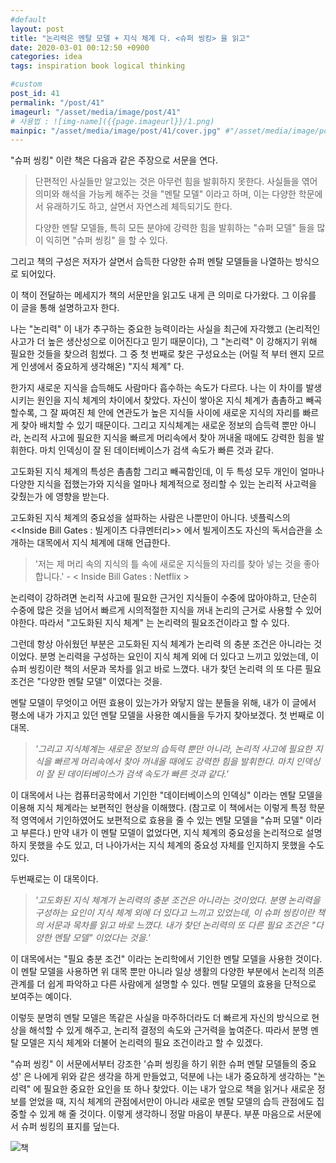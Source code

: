 ```yaml
---
#default
layout: post
title: "논리력은 멘탈 모델 + 지식 체계 다. <슈퍼 씽킹> 을 읽고"
date: 2020-03-01 00:12:50 +0900
categories: idea
tags: inspiration book logical thinking

#custom
post_id: 41
permalink: "/post/41"
imageurl: "/asset/media/image/post/41"
# 사용법 : ![img-name]({{page.imageurl}}/1.png)
mainpic: "/asset/media/image/post/41/cover.jpg" #"/asset/media/image/post/31/5.png"
---
```


"슈퍼 씽킹" 이란 책은 다음과 같은 주장으로 서문을 연다. 

> 단편적인 사실들만 알고있는 것은 아무런 힘을 발휘하지 못한다. 사실들을 엮어 의미와 해석을 가능케 해주는 것을 "멘탈 모델" 이라고 하며, 이는 다양한 학문에서 유래하기도 하고, 살면서 자연스레 체득되기도 한다.
> 
> 다양한 멘탈 모델들, 특히 모든 분야에 강력한 힘을 발휘하는 "슈퍼 모델" 들을 많이 익히면 "슈퍼 씽킹" 을 할 수 있다.

그리고 책의 구성은 저자가 살면서 습득한 다양한 슈퍼 멘탈 모델들을 나열하는 방식으로 되어있다. 

이 책이 전달하는 메세지가 책의 서문만을 읽고도 내게 큰 의미로 다가왔다. 그 이유를 이 글을 통해 설명하고자 한다. 

나는 "논리력" 이 내가 추구하는 중요한 능력이라는 사실을 최근에 자각했고 (논리적인 사고가 더 높은 생산성으로 이어진다고 믿기 때문이다), 그 "논리력" 이 강해지기 위해 필요한 것들을 찾으려 힘썼다. 그 중 첫 번째로 찾은 구성요소는 (어릴 적 부터 왠지 모르게 인생에서 중요하게 생각해온) "지식 체계" 다. 

한가지 새로운 지식을 습득해도 사람마다 흡수하는 속도가 다르다. 나는 이 차이를 발생시키는 원인을 지식 체계의 차이에서 찾았다.  자신이 쌓아온 지식 체계가 촘촘하고 빼곡할수록,  그 잘 짜여진 체 안에 연관도가 높은 지식들 사이에 새로운 지식의 자리를 빠르게 찾아 배치할 수 있기 때문이다.  그리고 지식체계는 새로운 정보의 습득력 뿐만 아니라, 논리적 사고에 필요한 지식을 빠르게 머리속에서 찾아 꺼내올 때에도 강력한 힘을 발휘한다. 마치 인덱싱이 잘 된 데이터베이스가 검색 속도가 빠른 것과 같다.   

고도화된 지식 체계의 특성은  촘촘함 그리고 빼곡함인데, 이 두 특성 모두 개인이 얼마나 다양한 지식을 접했는가와 지식을 얼마나 체계적으로 정리할 수 있는 논리적 사고력을 갖췄는가 에 영향을 받는다. 

고도화된 지식 체계의 중요성을 설파하는 사람은 나뿐만이 아니다. 넷플릭스의 <<Inside Bill Gates : 빌게이츠 다큐멘터리>> 에서 빌게이츠도 자신의 독서습관을 소개하는 대목에서 지식 체계에 대해 언급한다. 

> '저는 제 머리 속의 지식의 틀 속에 새로운 지식들의 자리를 찾아 넣는 것을 좋아합니다.' - < Inside Bill Gates : Netflix >

논리력이 강하려면 논리적 사고에 필요한 근거인 지식들이 수중에 많아야하고, 단순히 수중에 많은 것을 넘어서 빠르게 시의적절한 지식을 꺼내 논리의 근거로 사용할 수 있어야한다. 따라서 "고도화된 지식 체계" 는 논리력의 필요조건이라고 할 수 있다. 

그런데 항상 아쉬웠던 부분은 고도화된 지식 체계가 논리력 의 충분 조건은 아니라는 것이었다.  분명 논리력을 구성하는 요인이 지식 체계 외에 더 있다고 느끼고 있었는데, 이 슈퍼 씽킹이란 책의 서문과 목차를 읽고 바로 느꼈다. 내가 찾던 논리력 의 또 다른 필요 조건은 "다양한 멘탈 모델" 이였다는 것을. 

멘탈 모델이 무엇이고 어떤 효용이 있는가가 와닿지 않는 분들을 위해, 내가 이 글에서 평소에 내가 가지고 있던 멘탈 모델을 사용한 예시들을 두가지 찾아보겠다.  첫 번째로 이 대목.

> *'그리고 지식체계는 새로운 정보의 습득력 뿐만 아니라, 논리적 사고에 필요한 지식을 빠르게 머리속에서 찾아 꺼내올 때에도 강력한 힘을 발휘한다. 마치 인덱싱이 잘 된 데이터베이스가 검색 속도가 빠른 것과 같다.'*

이 대목에서 나는 컴퓨터공학에서 기인한 "데이터베이스의 인덱싱" 이라는 멘탈 모델을 이용해 지식 체계라는 보편적인 현상을 이해했다. (참고로 이 책에서는 이렇게 특정 학문적 영역에서 기인하였어도 보편적으로 효용을 줄 수 있는 멘탈 모델을 "슈퍼 모델" 이라고 부른다.)  만약 내가 이 멘탈 모델이 없었다면, 지식 체계의 중요성을 논리적으로 설명하지 못했을 수도 있고, 더 나아가서는 지식 체계의 중요성 자체를 인지하지 못했을 수도 있다. 

두번째로는 이 대목이다. 

> *'고도화된 지식 체계가 논리력의 충분 조건은 아니라는 것이었다. 분명 논리력을 구성하는 요인이 지식 체계 외에 더 있다고 느끼고 있었는데, 이 슈퍼 씽킹이란 책의 서문과 목차를 읽고 바로 느꼈다. 내가 찾던 논리력의 또 다른 필요 조건은 "다양한 멘탈 모델" 이었다는 것을.'*

이 대목에서는 "필요 충분 조건" 이라는 논리학에서 기인한 멘탈 모델을 사용한 것이다. 이 멘탈 모델을 사용하면 위 대목 뿐만 아니라 일상 생활의 다양한 부분에서 논리적 의존 관계를 더 쉽게 파악하고 다른 사람에게 설명할 수 있다. 멘탈 모델의 효용을 단적으로 보여주는 예이다. 

이렇듯 분명히 멘탈 모델은 똑같은 사실을 마주하더라도 더 빠르게 자신의 방식으로 현상을 해석할 수 있게 해주고, 논리적 결정의 속도와 근거력을 높여준다.  따라서 분명 멘탈 모델은 지식 체계와 더불어 논리력의 필요 조건이라고 할 수 있겠다. 

"슈퍼 씽킹" 이 서문에서부터 강조한 '슈퍼 씽킹을 하기 위한 슈퍼 멘탈 모델들의 중요성' 은 나에게 위와 같은 생각을 하게 만들었고, 덕분에 나는 내가 중요하게 생각하는 "논리력" 에 필요한 중요한 요인을 또 하나 찾았다. 이는 내가 앞으로 책을 읽거나 새로운 정보를 얻었을 때, 지식 체계의 관점에서만이 아니라 새로운 멘탈 모델의 습득 관점에도 집중할 수 있게 해 줄 것이다. 이렇게 생각하니 정말 마음이 부푼다. 부푼 마음으로 서문에서 슈퍼 씽킹의 표지를 덮는다.

![책]({{page.imageurl}}/bookcover.jpg)